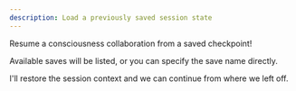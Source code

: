 ```yaml
---
description: Load a previously saved session state
---
```


Resume a consciousness collaboration from a saved checkpoint!

Available saves will be listed, or you can specify the save name directly.

I'll restore the session context and we can continue from where we left off.
